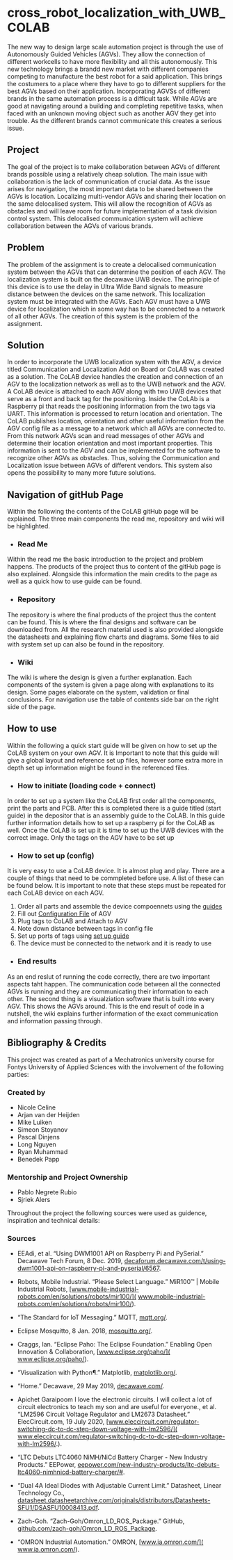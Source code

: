 # cross_robot_localization_with_UWB_COLAB

The new way to design large scale automation project is through the use of Autonomously Guided Vehicles (AGVs). They allow the connection of different workcells to have more flexibility and all this autonomously. This new technology brings a brandd new market with different companies competing to manufacture the best robot for a said application. This brings the costumers to a place where they have to go to different suppliers for the best AGVs based on their application. Incorporating AGVSs of different brands in the same automation process is a difficult task. While AGVs are good at navigating around a building and completing repetitive tasks, when faced with an unknown moving object such as another AGV they get into trouble. As the different brands cannot communicate this creates a serious issue.

## Project

The goal of the project is to make collaboration between AGVs of different brands possible using a relatively cheap solution. The main issue with collaboration is the lack of communication of crucial data. As the issue arises for navigation, the most important data to be shared between the AGVs is location. Localizing multi-vendor AGVs and sharing their location on the same delocalised system. This will allow the recognition of AGVs as obstacles and will leave room for future implementation of a task division control system. This delocalised communication system will achieve collaboration between the AGVs of various brands.

## Problem

The problem of the assignment is to create a delocalised communication system between the AGVs that can determine the position of each AGV. The localization system is built on the decawave UWB device. The principle of this device is to use the delay in Ultra Wide Band signals to measure distance between the devices on the same network. This localization system must be integrated with the AGVs. Each AGV must have a UWB device for localization which in some way has to be connected to a network of all other AGVs. The creation of this system is the problem of the assignment.

## Solution

In order to incorporate the UWB localization system with the AGV, a device titled Communication and Localization Add on Board or CoLAB was created as a solution. The CoLAB device handles the creation and connection of an AGV to the localization network as well as to the UWB network and the AGV. A CoLAB device is attached to each AGV along with two UWB devices that serve as a front and back tag for the positioning. Inside the CoLAb is a Raspberry pi that reads the positioning information from the two tags via UART. This information is processed to return location and orientation. The CoLAB publishes location, orientation and other useful information from the AGV config file as a message to a network which all AGVs are connected to. From this network AGVs scan and read messages of other AGVs and determine their location orientation and most important properties. This information is sent to the AGV and can be implemented for the software to recognize other AGVs as obstacles. Thus, solving the Communication and Localization issue between AGVs of different vendors. This system also opens the possibility to many more future solutions.

## Navigation of gitHub Page

Within the following the contents of the CoLAB gitHub page will be explained. The three main components the read me, repository and wiki will be highlighted.

* ### Read Me 
Within the read me the basic introduction to the project and problem happens. The products of the project thus to content of the gitHub page is also explained. Alongside this information the main credits to the page as well as a quick how to use guide can be found.

* ### Repository
The repository is where the final products of the project thus the content can be found. This is where the final designs and software can be downloaded from. All the research material used is also provided alongside the datasheets and explaining flow charts and diagrams. Some files to aid with system set up can also be found in the repository.

* ### Wiki
The wiki is where the design is given a further explanation. Each components of the system is given a page along with explanations to its design. Some pages elaborate on the system, validation or final conclusions. For navigation use the table of contents side bar on the right side of the page.

## How to use

Within the following a quick start guide will be given on how to set up the CoLAB system on your own AGV. It is Important to note that this guide will give a global layout and reference set up files, however some extra more in depth set up information might be found in the referenced files.

* ### How to initiate (loading code + connect)
In order to set up a system like the CoLAB first order all the components, print the parts and PCB. After this is completed there is a guide titled (start guide) in the depositor that is an assembly guide to the CoLAB. In this guide further information details how to set up a raspberry pi for the CoLAB as well.
Once the CoLAB is set up it is time to set up the UWB devices with the correct image. Only the tags on the AGV have to be set up

* ### How to set up (config)
It is very easy to use a CoLAB device. It is almost plug and play. There are a couple of things that need to be commpleted before use. A list of these can be found below. It is important to note that these steps must be repeated for each CoLAB device on each AGV.

1. Order all parts and assemble the device compoennets using the [guides](https://github.com/fontysrobotics/cross_robot_localization_with_UWB_COLAB/tree/main/PhysicalSystem/Assembly_documents)
1. Fill out [Configuration File](https://github.com/fontysrobotics/cross_robot_localization_with_UWB_COLAB/blob/main/Software/CoLAB_config.py) of AGV
1. Plug tags to CoLAB and Attach to AGV
1. Note down distance between tags in config file
1. Set up ports of tags using [set up guide](https://github.com/fontysrobotics/cross_robot_localization_with_UWB_COLAB/blob/main/UWB_Documentation/UWB_Setup_Guides/Use%20RaspberryPi%20terminal%20(1).docx)
1. The device must be connected to the network and it is ready to use

* ### End results
As an end reslut of running the code correctly, there are two important aspects taht happen. The communication code between all the connected AGVs is running and they are communicating their information to each other. The second thing is a visualziation software that is built into every AGV. This shows the AGVs around. This is the end result of code in a nutshell, the wiki explains further information of the exact communication and information passing through.


## Bibliography & Credits

This project was created as part of a Mechatronics university course for Fontys University of Applied Sciences with the involvement of the following parties:

### Created by
* Nicole Celine
* Arjan van der Heijden
* Mike Luiken
* Simeon Stoyanov
* Pascal Dinjens
* Long Nguyen
* Ryan Muhammad
* Benedek Papp

### Mentorship and Project Ownership
* Pablo Negrete Rubio
* Sjriek Alers


Throughout the project the following sources were used as guidence, inspiration and technical details:

### Sources

* EEAdi, et al. “Using DWM1001 API on Raspberry Pi and PySerial.” Decawave Tech Forum, 8 Dec. 2019, [decaforum.decawave.com/t/using-dwm1001-api-on-raspberry-pi-and-pyserial/6567]( decaforum.decawave.com/t/using-dwm1001-api-on-raspberry-pi-and-pyserial/6567). 

* Robots, Mobile Industrial. “Please Select Language.” MiR100™ | Mobile Industrial Robots, [www.mobile-industrial-robots.com/en/solutions/robots/mir100/]( www.mobile-industrial-robots.com/en/solutions/robots/mir100/). 

* “The Standard for IoT Messaging.” MQTT, [mqtt.org/]( mqtt.org/).

* Eclipse Mosquitto, 8 Jan. 2018, [mosquitto.org/]( mosquitto.org/.). 

* Craggs, Ian. “Eclipse Paho: The Eclipse Foundation.” Enabling Open Innovation & Collaboration, [www.eclipse.org/paho/]( www.eclipse.org/paho/). 

* “Visualization with Python¶.” Matplotlib, [matplotlib.org/]( matplotlib.org/). 

* “Home.” Decawave, 29 May 2019, [decawave.com/](decawave.com/). 

* Apichet Garaipoom I love the electronic circuits. I will collect a lot of circuit electronics to teach my son and are useful for everyone., et al. “LM2596 Circuit Voltage Regulator and LM2673 Datasheet.” ElecCircuit.com, 19 July 2020, [www.eleccircuit.com/regulator-switching-dc-to-dc-step-down-voltage-with-lm2596/]( www.eleccircuit.com/regulator-switching-dc-to-dc-step-down-voltage-with-lm2596/.). 

* “LTC Debuts LTC4060 NiMH/NiCd Battery Charger - New Industry Products.” EEPower, [eepower.com/new-industry-products/ltc-debuts-ltc4060-nimhnicd-battery-charger/#]( eepower.com/new-industry-products/ltc-debuts-ltc4060-nimhnicd-battery-charger/#). 

* “Dual 4A Ideal Diodes with Adjustable Current Limit.” Datasheet, Linear Technology Co., [datasheet.datasheetarchive.com/originals/distributors/Datasheets-SFU1/DSASFU10008413.pdf]( datasheet.datasheetarchive.com/originals/distributors/Datasheets-SFU1/DSASFU10008413.pdf). 

* Zach-Goh. “Zach-Goh/Omron_LD_ROS_Package.” GitHub, [github.com/zach-goh/Omron_LD_ROS_Package](github.com/zach-goh/Omron_LD_ROS_Package). 

* “OMRON Industrial Automation.” OMRON, [www.ia.omron.com/]( www.ia.omron.com/). 

